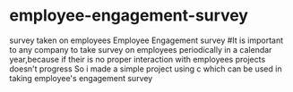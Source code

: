 # employee-engagement-survey
survey taken on employees
Employee Engagement survey
#It is important to any company to take survey on employees periodically in a calendar year,because if their is no proper interaction with employees projects doesn't progress
So i made a simple project using c which can be used in taking employee's engagement survey
